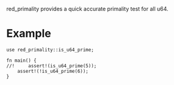

red_primality provides a quick accurate primality test for all u64.

# Example

```
use red_primality::is_u64_prime;

fn main() {
//!     assert!(is_u64_prime(5));
    assert!(!is_u64_prime(6));
}
```

